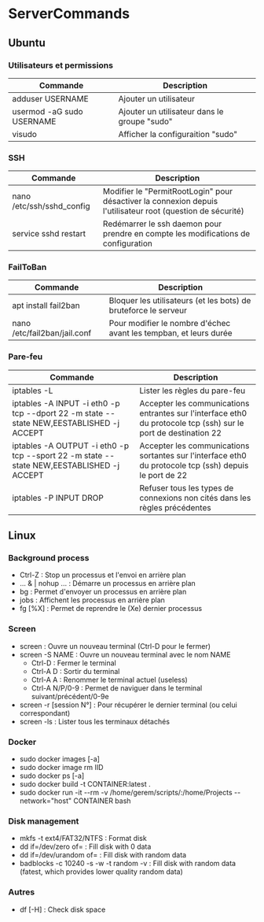 # ServerCommands

## Ubuntu
### Utilisateurs et permissions
| Commande | Description |
|-|-|
| adduser USERNAME | Ajouter un utilisateur |
| usermod -aG sudo USERNAME | Ajouter un utilisateur dans le groupe "sudo" |
| visudo | Afficher la configuraition "sudo" |

### SSH
| Commande | Description |
|-|-|
| nano /etc/ssh/sshd_config | Modifier le "PermitRootLogin" pour désactiver la connexion depuis l'utilisateur root (question de sécurité) |
| service sshd restart | Redémarrer le ssh daemon pour prendre en compte les modifications de configuration |

### FailToBan
| Commande | Description |
|-|-|
| apt install fail2ban | Bloquer les utilisateurs (et les bots) de bruteforce le serveur |
| nano /etc/fail2ban/jail.conf | Pour modifier le nombre d'échec avant les tempban, et leurs durée |

### Pare-feu
| Commande | Description |
|-|-|
| iptables -L | Lister les règles du pare-feu |
| iptables -A INPUT -i eth0 -p tcp --dport 22 -m state --state NEW,EESTABLISHED -j ACCEPT | Accepter les communications entrantes sur l'interface eth0 du protocole tcp (ssh) sur le port de destination 22 |
| iptables -A OUTPUT -i eth0 -p tcp --sport 22 -m state --state NEW,EESTABLISHED -j ACCEPT | Accepter les communications sortantes sur l'interface eth0 du protocole tcp (ssh) depuis le port de 22 |
| iptables -P INPUT DROP | Refuser tous les types de connexions non cités dans les règles précédentes |


## Linux
### Background process
* Ctrl-Z : Stop un processus et l'envoi en arrière plan
* ... & | nohup ... : Démarre un processus en arrière plan
* bg : Permet d'envoyer un processus en arrière plan
* jobs : Affichent les processus en arrière plan
* fg [%X] : Permet de reprendre le (Xe) dernier processus

### Screen
* screen : Ouvre un nouveau terminal (Ctrl-D pour le fermer)
* screen -S NAME : Ouvre un nouveau terminal avec le nom NAME
  * Ctrl-D : Fermer le terminal
  * Ctrl-A D : Sortir du terminal
  * Ctrl-A A : Renommer le terminal actuel (useless)
  * Ctrl-A N/P/0-9 : Permet de naviguer dans le terminal suivant/précédent/0-9e
* screen -r [session N°] : Pour récupérer le dernier terminal (ou celui correspondant)
* screen -ls : Lister tous les terminaux détachés

### Docker
* sudo docker images [-a]
* sudo docker image rm IID
* sudo docker ps [-a]
* sudo docker build -t CONTAINER:latest .
* sudo docker run -it --rm -v /home/gerem/scripts/:/home/Projects --network="host" CONTAINER bash

### Disk management
* mkfs -t ext4/FAT32/NTFS <device> : Format disk
* dd if=/dev/zero of=<device> : Fill disk with 0 data
* dd if=/dev/urandom of=<device> : Fill disk with random data
* badblocks -c 10240 -s -w -t random -v <device> : Fill disk with random data (fatest, which provides lower quality random data)

### Autres
* df [-H] : Check disk space
